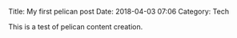 Title: My first pelican post
Date: 2018-04-03 07:06
Category: Tech

This is a test of pelican content creation. 